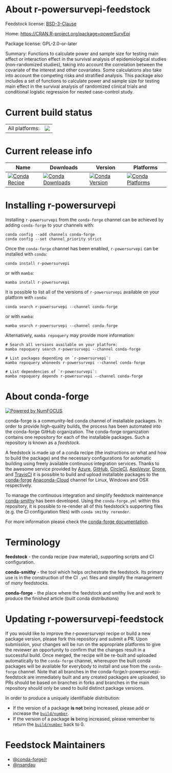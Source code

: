 About r-powersurvepi-feedstock
==============================

Feedstock license: [BSD-3-Clause](https://github.com/conda-forge/r-powersurvepi-feedstock/blob/main/LICENSE.txt)

Home: https://CRAN.R-project.org/package=powerSurvEpi

Package license: GPL-2.0-or-later

Summary: Functions to calculate power and sample size for testing main effect or interaction effect in the survival analysis of epidemiological studies (non-randomized studies), taking into account the correlation between the covariate of the interest and other covariates. Some calculations also take into account the competing risks and stratified analysis. This package also includes a set of functions to calculate power and sample size for testing main effect in the survival analysis of randomized clinical trials and conditional logistic regression for nested case-control study.

Current build status
====================


<table><tr><td>All platforms:</td>
    <td>
      <a href="https://dev.azure.com/conda-forge/feedstock-builds/_build/latest?definitionId=15349&branchName=main">
        <img src="https://dev.azure.com/conda-forge/feedstock-builds/_apis/build/status/r-powersurvepi-feedstock?branchName=main">
      </a>
    </td>
  </tr>
</table>

Current release info
====================

| Name | Downloads | Version | Platforms |
| --- | --- | --- | --- |
| [![Conda Recipe](https://img.shields.io/badge/recipe-r--powersurvepi-green.svg)](https://anaconda.org/conda-forge/r-powersurvepi) | [![Conda Downloads](https://img.shields.io/conda/dn/conda-forge/r-powersurvepi.svg)](https://anaconda.org/conda-forge/r-powersurvepi) | [![Conda Version](https://img.shields.io/conda/vn/conda-forge/r-powersurvepi.svg)](https://anaconda.org/conda-forge/r-powersurvepi) | [![Conda Platforms](https://img.shields.io/conda/pn/conda-forge/r-powersurvepi.svg)](https://anaconda.org/conda-forge/r-powersurvepi) |

Installing r-powersurvepi
=========================

Installing `r-powersurvepi` from the `conda-forge` channel can be achieved by adding `conda-forge` to your channels with:

```
conda config --add channels conda-forge
conda config --set channel_priority strict
```

Once the `conda-forge` channel has been enabled, `r-powersurvepi` can be installed with `conda`:

```
conda install r-powersurvepi
```

or with `mamba`:

```
mamba install r-powersurvepi
```

It is possible to list all of the versions of `r-powersurvepi` available on your platform with `conda`:

```
conda search r-powersurvepi --channel conda-forge
```

or with `mamba`:

```
mamba search r-powersurvepi --channel conda-forge
```

Alternatively, `mamba repoquery` may provide more information:

```
# Search all versions available on your platform:
mamba repoquery search r-powersurvepi --channel conda-forge

# List packages depending on `r-powersurvepi`:
mamba repoquery whoneeds r-powersurvepi --channel conda-forge

# List dependencies of `r-powersurvepi`:
mamba repoquery depends r-powersurvepi --channel conda-forge
```


About conda-forge
=================

[![Powered by
NumFOCUS](https://img.shields.io/badge/powered%20by-NumFOCUS-orange.svg?style=flat&colorA=E1523D&colorB=007D8A)](https://numfocus.org)

conda-forge is a community-led conda channel of installable packages.
In order to provide high-quality builds, the process has been automated into the
conda-forge GitHub organization. The conda-forge organization contains one repository
for each of the installable packages. Such a repository is known as a *feedstock*.

A feedstock is made up of a conda recipe (the instructions on what and how to build
the package) and the necessary configurations for automatic building using freely
available continuous integration services. Thanks to the awesome service provided by
[Azure](https://azure.microsoft.com/en-us/services/devops/), [GitHub](https://github.com/),
[CircleCI](https://circleci.com/), [AppVeyor](https://www.appveyor.com/),
[Drone](https://cloud.drone.io/welcome), and [TravisCI](https://travis-ci.com/)
it is possible to build and upload installable packages to the
[conda-forge](https://anaconda.org/conda-forge) [Anaconda-Cloud](https://anaconda.org/)
channel for Linux, Windows and OSX respectively.

To manage the continuous integration and simplify feedstock maintenance
[conda-smithy](https://github.com/conda-forge/conda-smithy) has been developed.
Using the ``conda-forge.yml`` within this repository, it is possible to re-render all of
this feedstock's supporting files (e.g. the CI configuration files) with ``conda smithy rerender``.

For more information please check the [conda-forge documentation](https://conda-forge.org/docs/).

Terminology
===========

**feedstock** - the conda recipe (raw material), supporting scripts and CI configuration.

**conda-smithy** - the tool which helps orchestrate the feedstock.
                   Its primary use is in the construction of the CI ``.yml`` files
                   and simplify the management of *many* feedstocks.

**conda-forge** - the place where the feedstock and smithy live and work to
                  produce the finished article (built conda distributions)


Updating r-powersurvepi-feedstock
=================================

If you would like to improve the r-powersurvepi recipe or build a new
package version, please fork this repository and submit a PR. Upon submission,
your changes will be run on the appropriate platforms to give the reviewer an
opportunity to confirm that the changes result in a successful build. Once
merged, the recipe will be re-built and uploaded automatically to the
`conda-forge` channel, whereupon the built conda packages will be available for
everybody to install and use from the `conda-forge` channel.
Note that all branches in the conda-forge/r-powersurvepi-feedstock are
immediately built and any created packages are uploaded, so PRs should be based
on branches in forks and branches in the main repository should only be used to
build distinct package versions.

In order to produce a uniquely identifiable distribution:
 * If the version of a package **is not** being increased, please add or increase
   the [``build/number``](https://docs.conda.io/projects/conda-build/en/latest/resources/define-metadata.html#build-number-and-string).
 * If the version of a package **is** being increased, please remember to return
   the [``build/number``](https://docs.conda.io/projects/conda-build/en/latest/resources/define-metadata.html#build-number-and-string)
   back to 0.

Feedstock Maintainers
=====================

* [@conda-forge/r](https://github.com/conda-forge/r/)
* [@nsandau](https://github.com/nsandau/)

